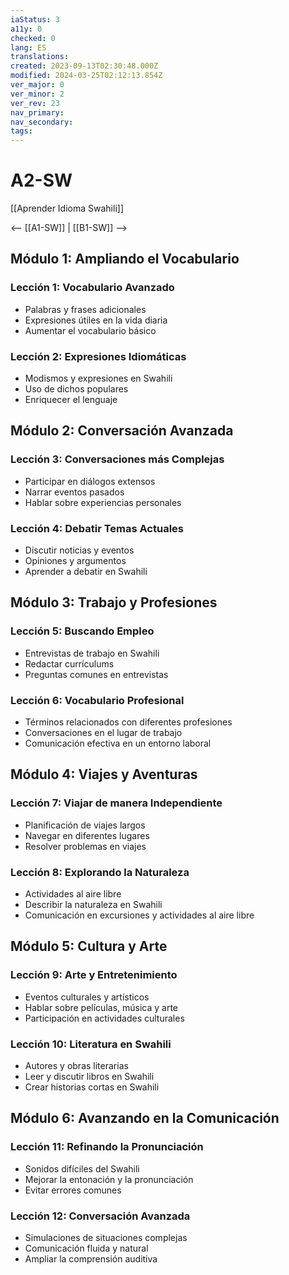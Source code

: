 ```yaml
---
iaStatus: 3
a11y: 0
checked: 0
lang: ES
translations: 
created: 2023-09-13T02:30:48.000Z
modified: 2024-03-25T02:12:13.854Z
ver_major: 0
ver_minor: 2
ver_rev: 23
nav_primary: 
nav_secondary: 
tags:
---
```

# A2-SW

[[Aprender Idioma Swahili]]

<-- [[A1-SW]] | [[B1-SW]] -->

## Módulo 1: Ampliando el Vocabulario

### Lección 1: Vocabulario Avanzado

- Palabras y frases adicionales
- Expresiones útiles en la vida diaria
- Aumentar el vocabulario básico

### Lección 2: Expresiones Idiomáticas

- Modismos y expresiones en Swahili
- Uso de dichos populares
- Enriquecer el lenguaje

## Módulo 2: Conversación Avanzada

### Lección 3: Conversaciones más Complejas

- Participar en diálogos extensos
- Narrar eventos pasados
- Hablar sobre experiencias personales

### Lección 4: Debatir Temas Actuales

- Discutir noticias y eventos
- Opiniones y argumentos
- Aprender a debatir en Swahili

## Módulo 3: Trabajo y Profesiones

### Lección 5: Buscando Empleo

- Entrevistas de trabajo en Swahili
- Redactar currículums
- Preguntas comunes en entrevistas

### Lección 6: Vocabulario Profesional

- Términos relacionados con diferentes profesiones
- Conversaciones en el lugar de trabajo
- Comunicación efectiva en un entorno laboral

## Módulo 4: Viajes y Aventuras

### Lección 7: Viajar de manera Independiente

- Planificación de viajes largos
- Navegar en diferentes lugares
- Resolver problemas en viajes

### Lección 8: Explorando la Naturaleza

- Actividades al aire libre
- Describir la naturaleza en Swahili
- Comunicación en excursiones y actividades al aire libre

## Módulo 5: Cultura y Arte

### Lección 9: Arte y Entretenimiento

- Eventos culturales y artísticos
- Hablar sobre películas, música y arte
- Participación en actividades culturales

### Lección 10: Literatura en Swahili

- Autores y obras literarias
- Leer y discutir libros en Swahili
- Crear historias cortas en Swahili

## Módulo 6: Avanzando en la Comunicación

### Lección 11: Refinando la Pronunciación

- Sonidos difíciles del Swahili
- Mejorar la entonación y la pronunciación
- Evitar errores comunes

### Lección 12: Conversación Avanzada

- Simulaciones de situaciones complejas
- Comunicación fluida y natural
- Ampliar la comprensión auditiva

